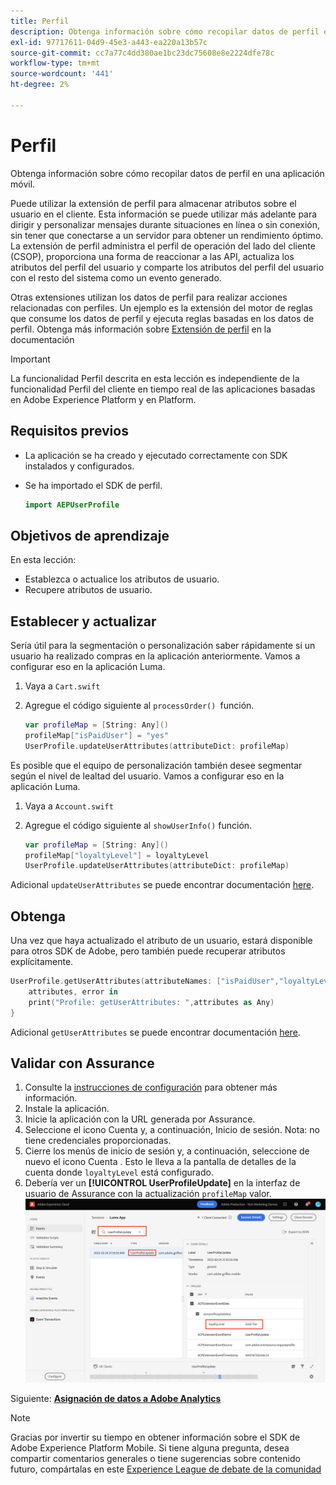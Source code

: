 ```yaml
---
title: Perfil
description: Obtenga información sobre cómo recopilar datos de perfil en una aplicación móvil.
exl-id: 97717611-04d9-45e3-a443-ea220a13b57c
source-git-commit: cc7a77c4dd380ae1bc23dc75608e8e2224dfe78c
workflow-type: tm+mt
source-wordcount: '441'
ht-degree: 2%

---
```


# Perfil

Obtenga información sobre cómo recopilar datos de perfil en una aplicación móvil.

Puede utilizar la extensión de perfil para almacenar atributos sobre el usuario en el cliente. Esta información se puede utilizar más adelante para dirigir y personalizar mensajes durante situaciones en línea o sin conexión, sin tener que conectarse a un servidor para obtener un rendimiento óptimo. La extensión de perfil administra el perfil de operación del lado del cliente (CSOP), proporciona una forma de reaccionar a las API, actualiza los atributos del perfil del usuario y comparte los atributos del perfil del usuario con el resto del sistema como un evento generado.

Otras extensiones utilizan los datos de perfil para realizar acciones relacionadas con perfiles. Un ejemplo es la extensión del motor de reglas que consume los datos de perfil y ejecuta reglas basadas en los datos de perfil. Obtenga más información sobre [Extensión de perfil](https://aep-sdks.gitbook.io/docs/foundation-extensions/profile) en la documentación

>[!IMPORTANT]
>
>La funcionalidad Perfil descrita en esta lección es independiente de la funcionalidad Perfil del cliente en tiempo real de las aplicaciones basadas en Adobe Experience Platform y en Platform.


## Requisitos previos

* La aplicación se ha creado y ejecutado correctamente con SDK instalados y configurados.
* Se ha importado el SDK de perfil.

   ```swift
   import AEPUserProfile
   ```

## Objetivos de aprendizaje

En esta lección:

* Establezca o actualice los atributos de usuario.
* Recupere atributos de usuario.


## Establecer y actualizar

Sería útil para la segmentación o personalización saber rápidamente si un usuario ha realizado compras en la aplicación anteriormente. Vamos a configurar eso en la aplicación Luma.

1. Vaya a `Cart.swift`

1. Agregue el código siguiente al `processOrder() `función.

   ```swift
   var profileMap = [String: Any]()
   profileMap["isPaidUser"] = "yes"
   UserProfile.updateUserAttributes(attributeDict: profileMap)
   ```

Es posible que el equipo de personalización también desee segmentar según el nivel de lealtad del usuario. Vamos a configurar eso en la aplicación Luma.

1. Vaya a `Account.swift`

1. Agregue el código siguiente al `showUserInfo()` función.

   ```swift
   var profileMap = [String: Any]()
   profileMap["loyaltyLevel"] = loyaltyLevel
   UserProfile.updateUserAttributes(attributeDict: profileMap)
   ```

Adicional `updateUserAttributes` se puede encontrar documentación [here](https://aep-sdks.gitbook.io/docs/foundation-extensions/profile/profile-api-references#update-user-attributes).

## Obtenga

Una vez que haya actualizado el atributo de un usuario, estará disponible para otros SDK de Adobe, pero también puede recuperar atributos explícitamente.

```swift
UserProfile.getUserAttributes(attributeNames: ["isPaidUser","loyaltyLevel"]){
    attributes, error in
    print("Profile: getUserAttributes: ",attributes as Any)
}
```

Adicional `getUserAttributes` se puede encontrar documentación [here](https://aep-sdks.gitbook.io/docs/foundation-extensions/profile/profile-api-references#get-user-attributes).

## Validar con Assurance

1. Consulte la [instrucciones de configuración](assurance.md) para obtener más información.
1. Instale la aplicación.
1. Inicie la aplicación con la URL generada por Assurance.
1. Seleccione el icono Cuenta y, a continuación, Inicio de sesión. Nota: no tiene credenciales proporcionadas.
1. Cierre los menús de inicio de sesión y, a continuación, seleccione de nuevo el icono Cuenta . Esto le lleva a la pantalla de detalles de la cuenta donde `loyaltyLevel` está configurado.
1. Debería ver un **[!UICONTROL UserProfileUpdate]** en la interfaz de usuario de Assurance con la actualización `profileMap` valor.
   ![validar perfil](assets/mobile-profile-validate.png)

Siguiente: **[Asignación de datos a Adobe Analytics](analytics.md)**

>[!NOTE]
>
>Gracias por invertir su tiempo en obtener información sobre el SDK de Adobe Experience Platform Mobile. Si tiene alguna pregunta, desea compartir comentarios generales o tiene sugerencias sobre contenido futuro, compártalas en este [Experience League de debate de la comunidad](https://experienceleaguecommunities.adobe.com/t5/adobe-experience-platform-launch/tutorial-discussion-implement-adobe-experience-cloud-in-mobile/td-p/443796)
